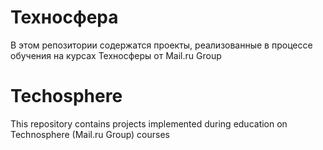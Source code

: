 # Техносфера
В этом репозитории содержатся проекты, реализованные в процессе обучения на курсах Техносферы от Mail.ru Group

# Techosphere 
This repository contains projects implemented during education on Technosphere (Mail.ru Group) courses
